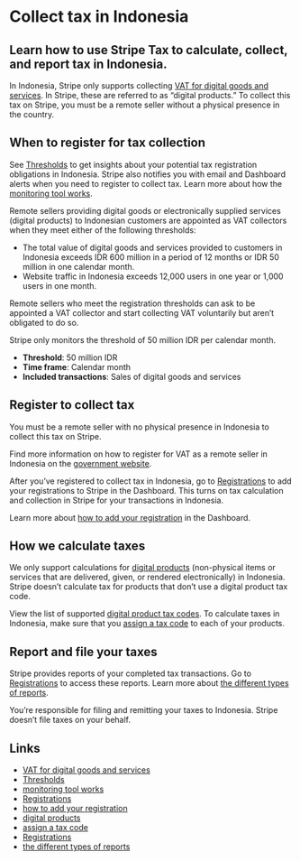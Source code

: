 # Collect tax in Indonesia

## Learn how to use Stripe Tax to calculate, collect, and report tax in Indonesia.

In Indonesia, Stripe only supports collecting [VAT for digital goods and
services](https://www.pajak.go.id/en/digitaltax). In Stripe, these are referred
to as “digital products.” To collect this tax on Stripe, you must be a remote
seller without a physical presence in the country.

## When to register for tax collection

See [Thresholds](https://dashboard.stripe.com/tax/thresholds) to get insights
about your potential tax registration obligations in Indonesia. Stripe also
notifies you with email and Dashboard alerts when you need to register to
collect tax. Learn more about how the [monitoring tool
works](https://docs.stripe.com/tax/monitoring).

Remote sellers providing digital goods or electronically supplied services
(digital products) to Indonesian customers are appointed as VAT collectors when
they meet either of the following thresholds:

- The total value of digital goods and services provided to customers in
Indonesia exceeds IDR 600 million in a period of 12 months or IDR 50 million in
one calendar month.
- Website traffic in Indonesia exceeds 12,000 users in one year or 1,000 users
in one month.

Remote sellers who meet the registration thresholds can ask to be appointed a
VAT collector and start collecting VAT voluntarily but aren’t obligated to do
so.

Stripe only monitors the threshold of 50 million IDR per calendar month.

- **Threshold**: 50 million IDR
- **Time frame**: Calendar month
- **Included transactions**: Sales of digital goods and services

## Register to collect tax

You must be a remote seller with no physical presence in Indonesia to collect
this tax on Stripe.

Find more information on how to register for VAT as a remote seller in Indonesia
on the [government website](https://www.pajak.go.id/en/digitaltax).

After you’ve registered to collect tax in Indonesia, go to
[Registrations](https://dashboard.stripe.com/tax/registrations?location=id) to
add your registrations to Stripe in the Dashboard. This turns on tax calculation
and collection in Stripe for your transactions in Indonesia.

Learn more about [how to add your
registration](https://docs.stripe.com/tax/registering#track-your-registrations-in-the-tax-dashboard)
in the Dashboard.

## How we calculate taxes

We only support calculations for [digital
products](https://docs.stripe.com/tax/tax-codes?type=digital) (non-physical
items or services that are delivered, given, or rendered electronically) in
Indonesia. Stripe doesn’t calculate tax for products that don’t use a digital
product tax code.

View the list of supported [digital product tax
codes](https://docs.stripe.com/tax/tax-codes?type=digital). To calculate taxes
in Indonesia, make sure that you [assign a tax
code](https://docs.stripe.com/tax/products-prices-tax-codes-tax-behavior#tax-code-on-product)
to each of your products.

## Report and file your taxes

Stripe provides reports of your completed tax transactions. Go to
[Registrations](https://dashboard.stripe.com/tax/registrations) to access these
reports. Learn more about [the different types of
reports](https://docs.stripe.com/tax/reports).

You’re responsible for filing and remitting your taxes to Indonesia. Stripe
doesn’t file taxes on your behalf.

## Links

- [VAT for digital goods and services](https://www.pajak.go.id/en/digitaltax)
- [Thresholds](https://dashboard.stripe.com/tax/thresholds)
- [monitoring tool works](https://docs.stripe.com/tax/monitoring)
- [Registrations](https://dashboard.stripe.com/tax/registrations?location=id)
- [how to add your
registration](https://docs.stripe.com/tax/registering#track-your-registrations-in-the-tax-dashboard)
- [digital products](https://docs.stripe.com/tax/tax-codes?type=digital)
- [assign a tax
code](https://docs.stripe.com/tax/products-prices-tax-codes-tax-behavior#tax-code-on-product)
- [Registrations](https://dashboard.stripe.com/tax/registrations)
- [the different types of reports](https://docs.stripe.com/tax/reports)